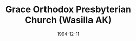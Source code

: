 ---
date: &id001 1994-12-11
end_date: null
location:
  address: 2851 Bogard Road
  city: Wasilla
  state: AK
minister:
- end: 1998-01-01
  name: Thomas Albaugh
  start: 1995-01-01
  type: pastor
- end: 2007-01-01
  name: Martin Emmrich
  start: 2003-01-01
  type: pastor
- end: null
  name: M. Scott Johnson
  start: 2007-01-01
  type: pastor
- end: 1993-01-01
  name: Mark Sumpter
  start: 1989-01-01
  type: supply
- end: 1994-01-01
  name: Mark Sumpter
  start: 1993-01-01
  type: Evangelist
ministers:
- Thomas Albaugh
- Martin Emmrich
- M. Scott Johnson
- Mark Sumpter
- Mark Sumpter
name: Grace Orthodox Presbyterian Church
names:
- end: null
  name: Grace Orthodox Presbyterian Church
  start: 1994-12-11
- end: 1997-01-01
  name: New Life Orthodox Presbyterian Church
  start: 1994-12-11
origination_date: *id001
raw_data: "ALASKA Wasilla\nGrace Orthodox Presbyterian Church  (December 11, 1994\u2013\
  \ )\n(called New Life Orthodox Presbyterian Church, 1994\u201397)\n2851 Bogard Road\n\
  Pastors: Thomas Albaugh, 1995\u201398\nMartin Emmrich, 2003\u20137\nM. Scott Johnson,\
  \ 2007\u2013\nSupply: Mark Sumpter, 1989\u201393\nEvangelist: Mark Sumpter, 1993\u2013\
  94"
received_from: null
states:
- AK
status:
  active: true
  end_date: null
  reason: null
  received_from: null
  withdrawal_to: null
title: Grace Orthodox Presbyterian Church (Wasilla AK)

---